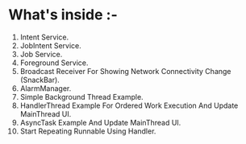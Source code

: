 # What's inside :- 

1. Intent Service.
2. JobIntent Service.
3. Job Service.
4. Foreground Service.
5. Broadcast Receiver For Showing Network Connectivity Change (SnackBar).
6. AlarmManager.
7. Simple Background Thread Example.
8. HandlerThread Example For Ordered Work Execution And Update MainThread UI.
9. AsyncTask Example And Update MainThread UI.
10. Start Repeating Runnable Using Handler.
